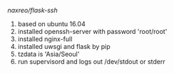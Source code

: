 *naxreo/flask-ssh*

1. based on ubuntu 16.04
2. installed openssh-server with password 'root/root'
3. installed nginx-full
4. installed uwsgi and flask by pip
5. tzdata is 'Asia/Seoul'
6. run supervisord and logs out /dev/stdout or stderr
